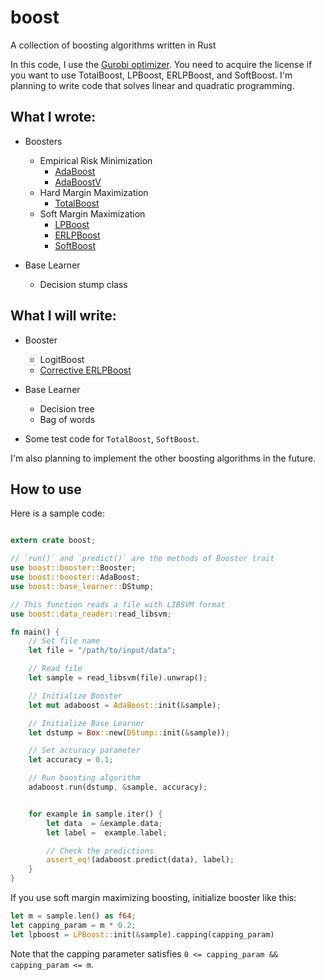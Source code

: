 # boost
A collection of boosting algorithms written in Rust


In this code, I use the [Gurobi optimizer](https://www.gurobi.com).
You need to acquire the license if you want to use TotalBoost, LPBoost, ERLPBoost, and SoftBoost.
I'm planning to write code that solves linear and quadratic programming.

## What I wrote:

- Boosters
    - Empirical Risk Minimization
        - [AdaBoost](https://www.sciencedirect.com/science/article/pii/S002200009791504X?via%3Dihub)
        - [AdaBoostV](http://jmlr.org/papers/v6/ratsch05a.html)
    - Hard Margin Maximization
        - [TotalBoost](https://dl.acm.org/doi/10.1145/1143844.1143970)
    - Soft Margin Maximization
        - [LPBoost](https://link.springer.com/content/pdf/10.1023/A:1012470815092.pdf)
        - [ERLPBoost](https://www.stat.purdue.edu/~vishy/papers/WarGloVis08.pdf)
        - [SoftBoost](https://proceedings.neurips.cc/paper/2007/file/cfbce4c1d7c425baf21d6b6f2babe6be-Paper.pdf)


- Base Learner
    - Decision stump class

## What I will write:

- Booster
    - LogitBoost
    - [Corrective ERLPBoost](https://core.ac.uk/download/pdf/207934763.pdf)

- Base Learner
  - Decision tree
  - Bag of words


- Some test code for `TotalBoost`, `SoftBoost`.

I'm also planning to implement the other boosting algorithms in the future.


## How to use

Here is a sample code:

```rust

extern crate boost;

// `run()` and `predict()` are the methods of Booster trait
use boost::booster::Booster;
use boost::booster::AdaBoost;
use boost::base_learner::DStump;

// This function reads a file with LIBSVM format
use boost::data_reader::read_libsvm;

fn main() {
    // Set file name
    let file = "/path/to/input/data";

    // Read file
    let sample = read_libsvm(file).unwrap();

    // Initialize Booster
    let mut adaboost = AdaBoost::init(&sample);

    // Initialize Base Learner
    let dstump = Box::new(DStump::init(&sample));

    // Set accuracy parameter
    let accuracy = 0.1;

    // Run boosting algorithm
    adaboost.run(dstump, &sample, accuracy);


    for example in sample.iter() {
        let data  = &example.data;
        let label =  example.label;

        // Check the predictions
        assert_eq!(adaboost.predict(data), label);
    }
}
```


If you use soft margin maximizing boosting, initialize booster like this:
```rust
let m = sample.len() as f64;
let capping_param = m * 0.2;
let lpboost = LPBoost::init(&sample).capping(capping_param)
```

Note that the capping parameter satisfies `0 <= capping_param && capping_param <= m`.
